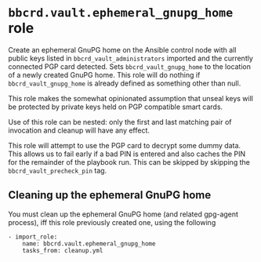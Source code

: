 `bbcrd.vault.ephemeral_gnupg_home` role
=======================================

Create an ephemeral GnuPG home on the Ansible control node with all public keys
listed in `bbcrd_vault_administrators` imported and the currently connected
PGP card detected. Sets `bbcrd_vault_gnupg_home` to the location of a newly
created GnuPG home. This role will do nothing if `bbcrd_vault_gnupg_home` is
already defined as something other than null.

This role makes the somewhat opinionated assumption that unseal keys will be
protected by private keys held on PGP compatible smart cards.

Use of this role can be nested: only the first and last matching pair of
invocation and cleanup will have any effect.

This role will attempt to use the PGP card to decrypt some dummy data. This
allows us to fail early if a bad PIN is entered and also caches the PIN for the
remainder of the playbook run. This can be skipped by skipping the
`bbcrd_vault_precheck_pin` tag.


Cleaning up the ephemeral GnuPG home
------------------------------------

You must clean up the ephemeral GnuPG home (and related gpg-agent process), iff
this role previously created one, using the following

    - import_role:
        name: bbcrd.vault.ephemeral_gnupg_home
        tasks_from: cleanup.yml
